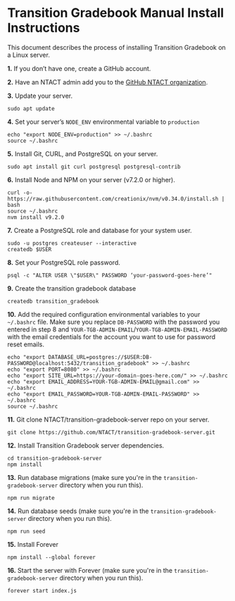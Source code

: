 # Transition Gradebook Manual Install Instructions

This document describes the process of installing Transition Gradebook on a Linux server.

 **1.** If you don’t have one, create a GitHub account.

 **2.** Have an NTACT admin add you to the [GitHub NTACT organization](https://github.com/NTACT).

 **3.** Update your server.

```
sudo apt update
```

 **4.** Set your server’s `NODE_ENV` environmental variable to `production`

```
echo "export NODE_ENV=production" >> ~/.bashrc
source ~/.bashrc
```

 **5.** Install Git, CURL, and PostgreSQL on your server.

```
sudo apt install git curl postgresql postgresql-contrib
```

 **6.** Install Node and NPM on your server (v7.2.0 or higher).

```
curl -o- https://raw.githubusercontent.com/creationix/nvm/v0.34.0/install.sh | bash
source ~/.bashrc
nvm install v9.2.0
```

 **7.** Create a PostgreSQL role and database for your system user.

```
sudo -u postgres createuser --interactive
createdb $USER
```

 **8.** Set your PostgreSQL role password.

```
psql -c "ALTER USER \"$USER\" PASSWORD ‘your-password-goes-here’"
```

 **9.** Create the transition gradebook database

```
createdb transition_gradebook
```

 **10.** Add the required configuration environmental variables to your `~/.bashrc` file. Make sure you replace `DB-PASSWORD` with the password you entered in step 8 and `YOUR-TGB-ADMIN-EMAIL`/`YOUR-TGB-ADMIN-EMAIL-PASSWORD` with the email credentials for the account you want to use for password reset emails.

```
echo "export DATABASE_URL=postgres://$USER:DB-PASSWORD@localhost:5432/transition_gradebook" >> ~/.bashrc
echo "export PORT=8080" >> ~/.bashrc
echo "export SITE_URL=https://your-domain-goes-here.com/" >> ~/.bashrc
echo "export EMAIL_ADDRESS=YOUR-TGB-ADMIN-EMAIL@gmail.com" >> ~/.bashrc
echo "export EMAIL_PASSWORD=YOUR-TGB-ADMIN-EMAIL-PASSWORD" >> ~/.bashrc
source ~/.bashrc
```

 **11.** Git clone NTACT/transition-gradebook-server repo on your server.

```
git clone https://github.com/NTACT/transition-gradebook-server.git
```

 **12.** Install Transition Gradebook server dependencies.

```
cd transition-gradebook-server
npm install
```

 **13.** Run database migrations (make sure you're in the `transition-gradebook-server` directory when you run this).

```
npm run migrate
```

 **14.** Run database seeds (make sure you're in the `transition-gradebook-server` directory when you run this).

```
npm run seed
```

 **15.** Install Forever
 
```
npm install --global forever
```

 **16.** Start the server with Forever (make sure you're in the `transition-gradebook-server` directory when you run this).
 
 ```
 forever start index.js
 ```
